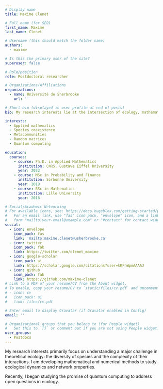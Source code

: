 ```yaml
---
# Display name
title: Maxime Clenet

# Full name (for SEO)
first_name: Maxime
last_name: Clenet

# Username (this should match the folder name)
authors:
  - maxime

# Is this the primary user of the site?
superuser: false

# Role/position
role: Postdoctoral researcher

# Organizations/Affiliations
organizations:
  - name: Université de Sherbrooke
    url: ''

# Short bio (displayed in user profile at end of posts)
bio: My research interests lie at the intersection of ecology, mathematics, statistical analysis, and quantum computing.

interests:
  - Applied mathematics
  - Species coexistence
  - Metacommunities
  - Random matrices
  - Quantum computing

education:
  courses:
    - course: Ph.D. in Applied Mathematics
      institution: CNRS, Gustave Eiffel University
      year: 2022
    - course: MSc in Probability and Finance
      institution: Sorbonne University
      year: 2019
    - course: BSc in Mathematics
      institution: Lille University
      year: 2016

# Social/Academic Networking
# For available icons, see: https://docs.hugoblox.com/getting-started/page-builder/#icons
#   For an email link, use "fas" icon pack, "envelope" icon, and a link in the
#   form "mailto:your-email@example.com" or "#contact" for contact widget.
social:
  - icon: envelope
    icon_pack: fas
    link: 'mailto:maxime.clenet@usherbrooke.ca'
  - icon: twitter
    icon_pack: fab
    link: https://twitter.com/clenet_maxime
  - icon: google-scholar
    icon_pack: ai
    link: https://scholar.google.com/citations?user=kKFhWpoAAAAJ
  - icon: github
    icon_pack: fab
    link: https://github.com/maxime-clenet
# Link to a PDF of your resume/CV from the About widget.
# To enable, copy your resume/CV to `static/files/cv.pdf` and uncomment the lines below.
# - icon: cv
#   icon_pack: ai
#   link: files/cv.pdf

# Enter email to display Gravatar (if Gravatar enabled in Config)
email: ''

# Organizational groups that you belong to (for People widget)
#   Set this to `[]` or comment out if you are not using People widget.
user_groups:
  - Postdocs
---
```


My research interests primarily focus on understanding a major challenge in theoretical ecology: the diversity of species and the complexity of their interactions. I am developing mathematical and numerical methods to study ecological dynamics and network properties. 

Recently, I began studying the promise of quantum computing to address open questions in ecology.
